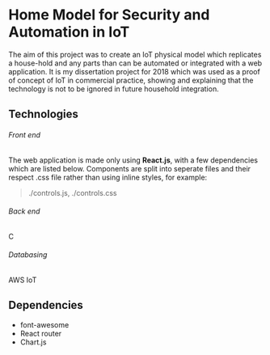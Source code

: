 # Home Model for Security and Automation in IoT
The aim of this project was to create an IoT physical model which replicates a house-hold and any parts than can be automated or integrated with a web application. It is my dissertation project for 2018 which was used as a proof of concept of IoT in commercial practice, showing and explaining that the technology is not to be ignored in future household integration.

## Technologies
###### Front end
The web application is made only using **React.js**, with a few dependencies which are listed below. Components are split into seperate files and their respect .css file rather than using inline styles, for example:
> ./controls.js, ./controls.css

###### Back end
C

###### Databasing
AWS IoT

## Dependencies
- font-awesome
- React router
- Chart.js
